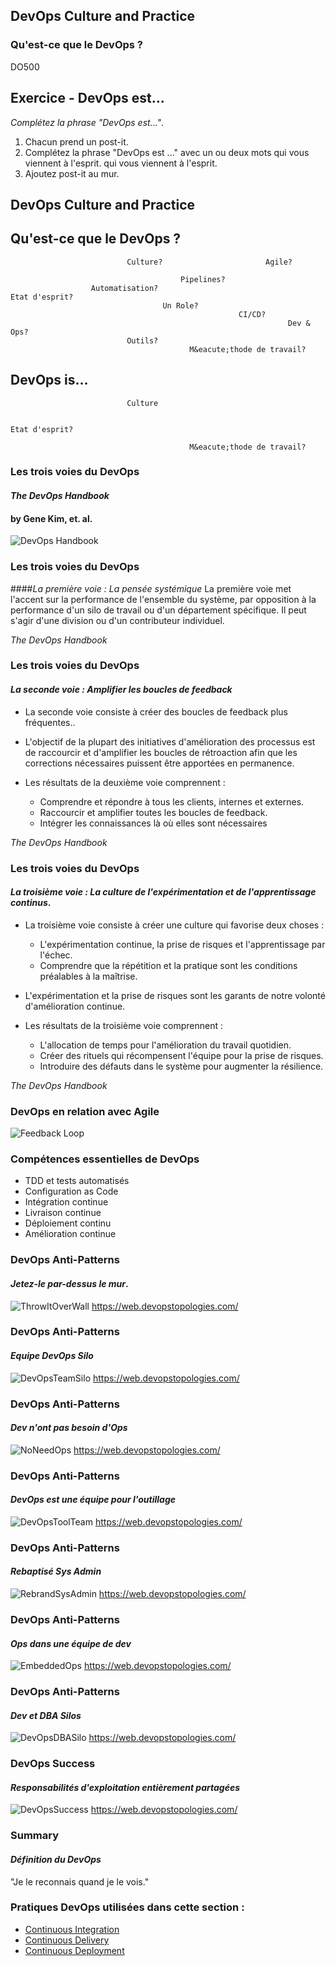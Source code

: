 <!-- .slide: data-background-image="images/RH_NewBrand_Background.png" -->
## DevOps Culture and Practice <!-- {_class="course-title"} -->
### Qu'est-ce que le DevOps ? <!-- {_class="title-color"} -->
DO500 <!-- {_class="title-color"} -->



## Exercice - DevOps est...
_Compl&eacute;tez la phrase "DevOps est..."_.
1. Chacun prend un post-it.
2. Compl&eacute;tez la phrase "DevOps est ..." avec un ou deux mots qui vous viennent &agrave; l'esprit.
qui vous viennent &agrave; l'esprit.
3. Ajoutez post-it au mur.



<!--.slide: id="dev-ops" -->
## DevOps Culture and Practice



<!-- .slide: data-transition="slide-in fade-out" -->
## Qu'est-ce que le DevOps ?

                              Culture?                       Agile?

                                          Pipelines?
                      Automatisation?                                          Etat d'esprit?
                                      Un Role?
                                                       CI/CD?
                                                                  Dev & Ops?
                              Outils?
                                            M&eacute;thode de travail?



<!-- .slide: data-transition="fade-in slide-out" -->
## DevOps is...

                              Culture

                                                                           Etat d'esprit?

                                            M&eacute;thode de travail?



### Les trois voies du DevOps
#### _The DevOps Handbook_
#### by Gene Kim, et. al.
![DevOps Handbook](images/devopshandbook.jpg)



### Les trois voies du DevOps
####_La premi&egrave;re voie : La pens&eacute;e syst&eacute;mique_
La premi&egrave;re voie met l'accent sur la performance de l'ensemble du syst&egrave;me, par opposition &agrave; la performance d'un silo de travail ou d'un d&eacute;partement sp&eacute;cifique. Il peut s'agir d'une division ou d'un contributeur individuel. <!-- {_class="medium para"} -->

_The DevOps Handbook_ <!-- {_class="small" style="text-align: right;"} -->



### Les trois voies du DevOps
#### _La seconde voie : Amplifier les boucles de feedback_
* La seconde voie consiste &agrave; cr&eacute;er des boucles de feedback plus fr&eacute;quentes..

* L'objectif de la plupart des initiatives d'am&eacute;lioration des processus est de raccourcir et d'amplifier les boucles de r&eacute;troaction afin que les corrections n&eacute;cessaires puissent &ecirc;tre apport&eacute;es en permanence.

* Les r&eacute;sultats de la deuxi&egrave;me voie comprennent :
  * Comprendre et r&eacute;pondre &agrave; tous les clients, internes et externes.
  * Raccourcir et amplifier toutes les boucles de feedback.
  * Int&eacute;grer les connaissances l&agrave; où elles sont n&eacute;cessaires

_The DevOps Handbook_ <!-- {_class="small" style="text-align: right;"} -->



### Les trois voies du DevOps
#### _La troisi&egrave;me voie : La culture de l'exp&eacute;rimentation et de l'apprentissage continus_.
* La troisi&egrave;me voie consiste &agrave; cr&eacute;er une culture qui favorise deux choses :
  * L'exp&eacute;rimentation continue, la prise de risques et l'apprentissage par l'&eacute;chec.
  * Comprendre que la r&eacute;p&eacute;tition et la pratique sont les conditions pr&eacute;alables &agrave; la maîtrise.

* L'exp&eacute;rimentation et la prise de risques sont les garants de notre volont&eacute; d'am&eacute;lioration continue.

* Les r&eacute;sultats de la troisi&egrave;me voie comprennent :
  * L'allocation de temps pour l'am&eacute;lioration du travail quotidien.
  * Cr&eacute;er des rituels qui r&eacute;compensent l'&eacute;quipe pour la prise de risques.
  * Introduire des d&eacute;fauts dans le syst&egrave;me pour augmenter la r&eacute;silience.

_The DevOps Handbook_ <!-- {_class="small" style="text-align: right;"} -->



### DevOps en relation avec Agile
![Feedback Loop](images/DevOps/feedbackloop.png)



### Comp&eacute;tences essentielles de DevOps
* TDD et tests automatis&eacute;s
* Configuration as Code
* Int&eacute;gration continue
* Livraison continue
* D&eacute;ploiement continu
* Am&eacute;lioration continue


### DevOps Anti-Patterns
#### _Jetez-le par-dessus le mur_.
![ThrowItOverWall](images/DevOps/antiA.png)
https://web.devopstopologies.com/ <!-- {_class="small"} -->



### DevOps Anti-Patterns
#### _Equipe DevOps Silo_
![DevOpsTeamSilo](images/DevOps/antiB.png)
https://web.devopstopologies.com/ <!-- {_class="small"} -->



### DevOps Anti-Patterns
#### _Dev n'ont pas besoin d'Ops_
![NoNeedOps](images/DevOps/antiC.png)
https://web.devopstopologies.com/ <!-- {_class="small"} -->



### DevOps Anti-Patterns
#### _DevOps est une &eacute;quipe pour l'outillage_
![DevOpsToolTeam](images/DevOps/antiD.png)
https://web.devopstopologies.com/ <!-- {_class="small"} -->



### DevOps Anti-Patterns
#### _Rebaptis&eacute; Sys Admin_
![RebrandSysAdmin](images/DevOps/antiE.png)
https://web.devopstopologies.com/ <!-- {_class="small"} -->



### DevOps Anti-Patterns
#### _Ops dans une &eacute;quipe de dev_
![EmbeddedOps](images/DevOps/antiF.png)
https://web.devopstopologies.com/ <!-- {_class="small"} -->



### DevOps Anti-Patterns
#### _Dev et DBA Silos_
![DevOpsDBASilo](images/DevOps/antiG.png)
https://web.devopstopologies.com/ <!-- {_class="small"} -->



### DevOps Success
#### _Responsabilit&eacute;s d'exploitation enti&egrave;rement partag&eacute;es_
![DevOpsSuccess](images/DevOps/dosuccess.png)
https://web.devopstopologies.com/ <!-- {_class="small"} -->



### Summary
#### _D&eacute;finition du DevOps_
"Je le reconnais quand je le vois."



<!-- .slide: data-background-image="images/chef-background.png", class="white-style" -->
### Pratiques DevOps utilis&eacute;es dans cette section :
- [Continuous Integration](https://openpracticelibrary.com/practice/continuous-integration/)
- [Continuous Delivery](https://openpracticelibrary.com/practice/continuous-delivery/)
- [Continuous Deployment](https://openpracticelibrary.com/practice/continuous-deployment/)

